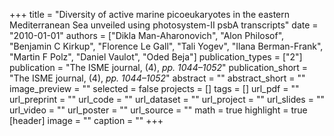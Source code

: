 +++
title = "Diversity of active marine picoeukaryotes in the eastern Mediterranean Sea unveiled using photosystem-II psbA transcripts"
date = "2010-01-01"
authors = ["Dikla Man-Aharonovich", "Alon Philosof", "Benjamin C Kirkup", "Florence Le Gall", "Tali Yogev", "Ilana Berman-Frank", "Martin F Polz", "Daniel Vaulot", "Oded Beja"]
publication_types = ["2"]
publication = "The ISME journal, (4), _pp. 1044–1052_"
publication_short = "The ISME journal, (4), _pp. 1044–1052_"
abstract = ""
abstract_short = ""
image_preview = ""
selected = false
projects = []
tags = []
url_pdf = ""
url_preprint = ""
url_code = ""
url_dataset = ""
url_project = ""
url_slides = ""
url_video = ""
url_poster = ""
url_source = ""
math = true
highlight = true
[header]
image = ""
caption = ""
+++
